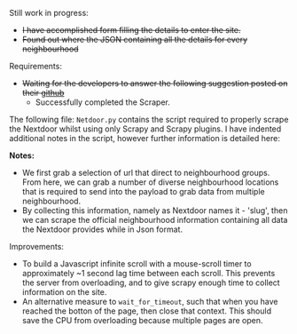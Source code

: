 Still work in progress:

- ~~I have accomplished form filling the details to enter the site.~~
- ~~Found out where the JSON containing all the details for every neighbourhood~~

Requirements:  
- ~~Waiting for the developers to answer the following suggestion posted on their [github](https://github.com/scrapy-plugins/scrapy-playwright/issues/61)~~
  - Successfully completed the Scraper.

The following file: `Netdoor.py` contains the script required to properly scrape the Nextdoor whilst using only Scrapy and Scrapy plugins. I have indented additional notes in the script, however further information is detailed here:

**Notes:**
- We first grab a selection of url that direct to neighbourhood groups. From here, we can grab a number of diverse neighbourhood locations that is required to send into the payload to grab data from multiple neighbourhood.
- By collecting this information, namely as Nextdoor names it - 'slug', then we can scrape the official neighbourhood information containing all data the Nextdoor provides while in Json format.  

Improvements:
  - To build a Javascript infinite scroll with a mouse-scroll timer to approximately ~1 second lag time between each scroll. This prevents the server from overloading, and to give scrapy enough time to collect information on the site.
  - An alternative measure to `wait_for_timeout`, such that when you have reached the botton of the page, then close that context. This should save the CPU from overloading because multiple pages are open.
